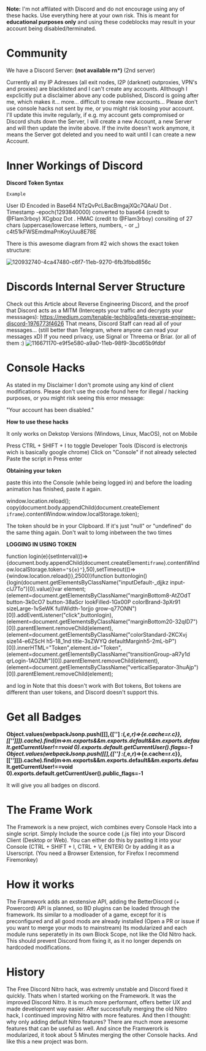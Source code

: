 **Note:** I'm not affilated with Discord and do not encourage using any of these hacks. Use everything here at your own risk. This is meant for **educational purposes only** and using these codeblocks may result in your account being disabled/terminated.
# Community

We have a Discord Server: __(not available rn*)__ (2nd server)

Currently all my IP Adresses (all exit nodes, I2P (darknet) outproxies, VPN's and proxies) are blacklisted and I can't create any accounts. Allthough I expclicitly put a disclaimer above any code published, Discord is going after me, which makes it... more... difficult to create new accounts...
Please don't use console hacks not sent by me, or you might risk loosing your account.
I'll update this invite regularly, if e.g. my account gets compromised or Discord shuts down the Server, I will create a new Account, a new Server and will then update the invite above.
If the invite doesn't work anymore, it means the Server got deleted and you need to wait until I can create a new Account.

# Inner Workings of Discord

**Discord Token Syntax**

	Example
User ID Encoded in Base64	NTzQvPcLBacBmgajXQc7QAaU
Dot	.
Timestamp -epoch(1293840000) converted to base64 (credit to @Flam3rboy)	XCgboz
Dot	.
HMAC (credit to @Flam3rboy) consiting of 27 chars (uppercase/lowercase letters, numbers, - or _)	c4t51kFWSEmdmaPnKoyUuu8E78E

There is this awesome diagram from #2 wich shows the exact token structure:

![120932740-4ca47480-c6f7-11eb-9270-6fb3fbbd856c](https://user-images.githubusercontent.com/99206864/170331328-3746d5e1-eef5-45e3-b3b2-ef0a5f8171d0.png)

# Discords Internal Server Structure

Check out this Article about Reverse Engineering Discord, and the proof that Discord acts as a MITM (Intercepts your traffic and decrypts your messsages): https://medium.com/tenable-techblog/lets-reverse-engineer-discord-1976773f4626
That means, Discord Staff can read all of your messages... (still better than Telegram, where anyone can read your messages xD)
If you need privacy, use Signal or Threema or Briar. (or all of them :)
![116671170-e9f5e580-a9a0-11eb-98f9-3bcd65b9fdbf](https://user-images.githubusercontent.com/99206864/170331618-3bf60812-1555-48c1-a3e7-8f7c3eee86d2.png)

# Console Hacks

As stated in my Disclaimer I don't promote using any kind of client modifications. Please don't use the code found here for illegal / hacking purposes, or you might risk seeing this error message:

"Your account has been disabled."

**How to use these hacks**

It only works on Dekstop Versions (Windows, Linux, MacOS), not on Mobile

Press CTRL + SHIFT + I to toggle Developer Tools (Discord is electronjs wich is basically google chrome)
Click on "Console" if not already selected
Paste the script in
Press enter

**Obtaining your token**

paste this into the Console (while being logged in) and before the loading animation has finished, paste it again.

window.location.reload();
copy(document.body.appendChild(document.createElement `iframe`).contentWindow.window.localStorage.token);

The token should be in your Clipboard. If it's just "null" or "undefined" do the same thing again. Don't wait to lomg inbetween the two times

**LOGGING IN USING TOKEN**

function login(e){setInterval(()=>{document.body.appendChild(document.createElement`iframe`).contentWindow.localStorage.token=`"${e}"`},50),setTimeout(()=>{window.location.reload()},2500)}function buttonlogin(){login(document.getElementsByClassName("inputDefault-_djjkz input-cIJ7To")[0].value)}var element;(element=document.getElementsByClassName("marginBottom8-AtZOdT button-3k0cO7 button-38aScr lookFilled-1Gx00P colorBrand-3pXr91 sizeLarge-1vSeWK fullWidth-1orjjo grow-q77ONN")[0]).addEventListener("click",buttonlogin),(element=document.getElementsByClassName("marginBottom20-32qID7")[0]).parentElement.removeChild(element),(element=document.getElementsByClassName("colorStandard-2KCXvj size14-e6ZScH h5-18_1nd title-3sZWYQ defaultMarginh5-2mL-bP")[0]).innerHTML="Token",element.id="Token",(element=document.getElementsByClassName("transitionGroup-aR7y1d qrLogin-1AOZMt")[0]).parentElement.removeChild(element),(element=document.getElementsByClassName("verticalSeparator-3huAjp")[0]).parentElement.removeChild(element);

and log in
Note that this doesn't work with Bot tokens, Bot tokens are different than user tokens, and Discord doesn't support this.

# Get all Badges

**Object.values(webpackJsonp.push([[],{[''] :(_,e,r)=>{e.cache=r.c}},
[['']]]).cache).find(m=>m.exports&&m.exports.default&&m.exports.default.getCurrentUser!==void
0).exports.default.getCurrentUser().flags=-1
Object.values(webpackJsonp.push([[],{[''] :(_,e,r)=>{e.cache=r.c}},
[['']]]).cache).find(m=>m.exports&&m.exports.default&&m.exports.default.getCurrentUser!==void
0).exports.default.getCurrentUser().public_flags=-1**

It will give you all badges on discord.

# The Frame Work

The Framework is a new project, wich combines every Console Hack into a single script.
Simply Include the source code (.js file) into your Discord Client (Desktop or Web).
You can either do this by pasting it into your Console (CTRL + SHIFT + I, CTRL + V, ENTER)
Or by adding it as a Userscript. (You need a Browser Extension, for Firefox I recommend Firemonkey)

# How it works

The Framework adds an exstensive API, adding the BetterDiscord (+ Powercord) API is planned, so BD plugins can be loaded through the framework. Its similar to a modloader of a game, except for it is preconfigured and all good mods are already installed (Open a PR or issue if you want to merge your mods to mainstream) Its modularized and each module runs seperatetly in its own Block Scope, not like the Old Nitro hack. This should prevent Discord from fixing it, as it no longer depends on hardcoded modifications.

# History

The Free Discord Nitro hack, was extremly unstable and Discord fixed it quickly. Thats when I started working on the Framework. It was the improved Discord Nitro. It is much more performant, offers better UX and made development way easier. After successfully merging the old Nitro hack, I continued improving Nitro with more features. And then I thought: why only adding default Nitro features? There are much more awesome features that can be useful as well. And since the Framwerork is modularized, it took about 5 Minutes merging the other Console hacks. And like this a new project was born.
